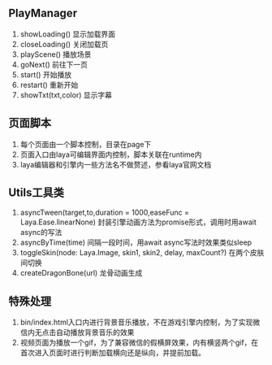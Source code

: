 ## PlayManager
1. showLoading() 显示加载界面
2. closeLoading() 关闭加载页
3. playScene() 播放场景
4. goNext() 前往下一页
5. start() 开始播放
6. restart() 重新开始
7. showTxt(txt,color) 显示字幕
## 页面脚本
1. 每个页面由一个脚本控制，目录在page下
2. 页面入口由laya可编辑界面内控制，脚本关联在runtime内
3. laya编辑器和引擎内一些方法名不做赘述，参看laya官网文档
## Utils工具类
1. asyncTween(target,to,duration = 1000,easeFunc = Laya.Ease.linearNone) 封装引擎动画方法为promise形式，调用时用await async的写法
2. asyncByTime(time) 间隔一段时间，用await async写法时效果类似sleep
3. toggleSkin(node: Laya.Image, skin1, skin2, delay, maxCount?) 在两个皮肤间切换
4. createDragonBone(url) 龙骨动画生成
## 特殊处理
1. bin/index.html入口内进行背景音乐播放，不在游戏引擎内控制，为了实现微信内无点击自动播放背景音乐的效果
2. 视频页面为播放一个gif，为了兼容微信的假横屏效果，内有横竖两个gif，在首次进入页面时进行判断加载横向还是纵向，并提前加载。